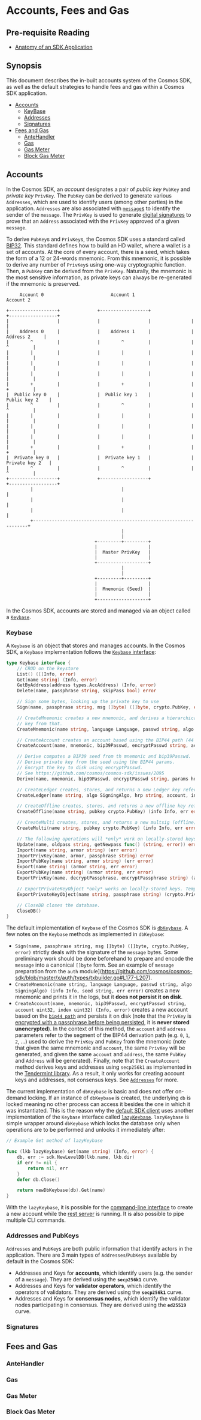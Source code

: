 # Accounts, Fees and Gas

## Pre-requisite Reading

- [Anatomy of an SDK Application](./app-anatomy.md)

## Synopsis

This document describes the in-built accounts system of the Cosmos SDK, as well as the default strategies to handle fees and gas within a Cosmos SDK application.

- [Accounts](#accounts)
    + [KeyBase](#keybase)
    + [Addresses](#addresses)
    + [Signatures](#signatures)
- [Fees and Gas](#fees-and-gas)
    + [AnteHandler](#antehandler)
    + [Gas](#gas)
    + [Gas Meter](#gas-meter)
    + [Block Gas Meter](#block-gas-meter)

## Accounts

In the Cosmos SDK, an *account* designates a pair of *public key* `PubKey` and *private key* `PrivKey`. The `PubKey` can be derived to generate various `Addresses`, which are used to identify users (among other parties) in the application. `Addresses` are also associated with [`message`s](../building-modules/messages-and-queries.md#messages) to identify the sender of the `message`. The `PrivKey` is used to generate [digital signatures](#signatures) to prove that an `Address` associated with the `PrivKey` approved of a given `message`. 

To derive `PubKey`s and `PrivKey`s, the Cosmos SDK uses a standard called [BIP32](https://github.com/bitcoin/bips/blob/master/bip-0032.mediawiki). This standard defines how to build an HD wallet, where a wallet is a set of accounts. At the core of every account, there is a seed, which takes the form of a 12 or 24-words mnemonic. From this mnemonic, it is possible to derive any number of `PrivKey`s using one-way cryptographic function. Then, a `PubKey` can be derived from the `PrivKey`. Naturally, the mnemonic is the most sensitive information, as private keys can always be re-generated if the mnemonic is preserved. 

```
     Account 0                         Account 1                         Account 2

+------------------+              +------------------+               +------------------+
|                  |              |                  |               |                  |
|    Address 0     |              |    Address 1     |               |    Address 2     |
|        ^         |              |        ^         |               |        ^         |
|        |         |              |        |         |               |        |         |
|        |         |              |        |         |               |        |         |
|        |         |              |        |         |               |        |         |
|        +         |              |        +         |               |        +         |
|  Public key 0    |              |  Public key 1    |               |  Public key 2    |
|        ^         |              |        ^         |               |        ^         |
|        |         |              |        |         |               |        |         |
|        |         |              |        |         |               |        |         |
|        |         |              |        |         |               |        |         |
|        +         |              |        +         |               |        +         |
|  Private key 0   |              |  Private key 1   |               |  Private key 2   |
|        ^         |              |        ^         |               |        ^         |
+------------------+              +------------------+               +------------------+
         |                                 |                                  |
         |                                 |                                  |
         |                                 |                                  |
         +--------------------------------------------------------------------+
                                           |
                                           |
                                 +---------+---------+
                                 |                   |
                                 |  Master PrivKey   |
                                 |                   |
                                 +-------------------+
                                           |
                                           |
                                 +---------+---------+
                                 |                   |
                                 |  Mnemonic (Seed)  |
                                 |                   |
                                 +-------------------+
```

In the Cosmos SDK, accounts are stored and managed via an object called a [`Keybase`](#keybase).

### Keybase

A `Keybase` is an object that stores and manages accounts. In the Cosmos SDK, a `Keybase` implementation follows the [`Keybase` interface](https://github.com/cosmos/cosmos-sdk/blob/master/crypto/keys/types.go#L14-L60):

```go
type Keybase interface {
	// CRUD on the keystore
	List() ([]Info, error)
	Get(name string) (Info, error)
	GetByAddress(address types.AccAddress) (Info, error)
	Delete(name, passphrase string, skipPass bool) error

	// Sign some bytes, looking up the private key to use
	Sign(name, passphrase string, msg []byte) ([]byte, crypto.PubKey, error)

	// CreateMnemonic creates a new mnemonic, and derives a hierarchical deterministic
	// key from that.
	CreateMnemonic(name string, language Language, passwd string, algo SigningAlgo) (info Info, seed string, err error)

	// CreateAccount creates an account based using the BIP44 path (44'/118'/{account}'/0/{index}
	CreateAccount(name, mnemonic, bip39Passwd, encryptPasswd string, account uint32, index uint32) (Info, error)

	// Derive computes a BIP39 seed from th mnemonic and bip39Passwd.
	// Derive private key from the seed using the BIP44 params.
	// Encrypt the key to disk using encryptPasswd.
	// See https://github.com/cosmos/cosmos-sdk/issues/2095
	Derive(name, mnemonic, bip39Passwd, encryptPasswd string, params hd.BIP44Params) (Info, error)

	// CreateLedger creates, stores, and returns a new Ledger key reference
	CreateLedger(name string, algo SigningAlgo, hrp string, account, index uint32) (info Info, err error)

	// CreateOffline creates, stores, and returns a new offline key reference
	CreateOffline(name string, pubkey crypto.PubKey) (info Info, err error)

	// CreateMulti creates, stores, and returns a new multsig (offline) key reference
	CreateMulti(name string, pubkey crypto.PubKey) (info Info, err error)

	// The following operations will *only* work on locally-stored keys
	Update(name, oldpass string, getNewpass func() (string, error)) error
	Import(name string, armor string) (err error)
	ImportPrivKey(name, armor, passphrase string) error
	ImportPubKey(name string, armor string) (err error)
	Export(name string) (armor string, err error)
	ExportPubKey(name string) (armor string, err error)
	ExportPrivKey(name, decryptPassphrase, encryptPassphrase string) (armor string, err error)

	// ExportPrivateKeyObject *only* works on locally-stored keys. Temporary method until we redo the exporting API
	ExportPrivateKeyObject(name string, passphrase string) (crypto.PrivKey, error)

	// CloseDB closes the database.
	CloseDB()
}
```

The default implementation of `Keybase` of the Cosmos SDK is [`dbKeybase`](https://github.com/cosmos/cosmos-sdk/blob/master/crypto/keys/keybase.go). A few notes on the `Keybase` methods as implemented in `dbKeybase`:

- `Sign(name, passphrase string, msg []byte) ([]byte, crypto.PubKey, error)` strictly deals with the signature of the `message` bytes. Some preliminary work should be done beforehand to prepare and encode the `message`  into a canonical `[]byte` form. See an example of `message` preparation from the `auth` module](https://github.com/cosmos/cosmos-sdk/blob/master/x/auth/types/txbuilder.go#L177-L207).
- `CreateMnemonic(name string, language Language, passwd string, algo SigningAlgo) (info Info, seed string, err error)` creates a new mnemonic and prints it in the logs, but it **does not persist it on disk**. 
- `CreateAccount(name, mnemonic, bip39Passwd, encryptPasswd string, account uint32, index uint32) (Info, error)` creates a new account based on the [`bip44 path`](https://github.com/bitcoin/bips/blob/master/bip-0044.mediawiki) and persists it on disk (note that the `PrivKey` is [encrypted with a passphrase before being persisted](https://github.com/cosmos/cosmos-sdk/blob/master/crypto/keys/mintkey/mintkey.go), it is **never stored unencrypted**). In the context of this method, the `account` and `address` parameters refer to the segment of the BIP44 derivation path (e.g. `0`, `1`, `2`, ...) used to derive the `PrivKey` and `PubKey` from the mnemonic (note that given the same mnemonic and `account`, the same `PrivKey` will be generated, and given the same `account` and `address`, the same `PubKey` and `Address` will be generated). Finally, note that the `CreateAccount` method derives keys and addresses using `secp256k1` as implemented in the [Tendermint library](https://github.com/tendermint/tendermint/blob/master/crypto/secp256k1). As a result, it only works for creating account keys and addresses, not consensus keys. See [`Addresses`](#addresses) for more.

The current implementation of `dbKeybase` is basic and does not offer on-demand locking. If an instance of `dbKeybase` is created, the underlying `db` is locked meaning no other process can access it besides the one in which it was instantiated. This is the reason why the [default SDK client](https://github.com/cosmos/cosmos-sdk/tree/master/client/keys) uses another implementation of the `Keybase` interface called [`lazyKeybase`](https://github.com/cosmos/cosmos-sdk/blob/master/crypto/keys/lazy_keybase.go). `lazyKeybase` is simple wrapper around `dbKeybase` which locks the database only when operations are to be performed and unlocks it immediately after:

```go
// Example Get method of lazyKeybase

func (lkb lazyKeybase) Get(name string) (Info, error) {
	db, err := sdk.NewLevelDB(lkb.name, lkb.dir)
	if err != nil {
		return nil, err
	}
	defer db.Close()

	return newDbKeybase(db).Get(name)
}
```

With the `lazyKeybase`, it is possible for the [command-line interface](../interfaces/cli.md) to create a new account while the [rest server](../interfaces/rest.md) is running. It is also possible to pipe multiple CLI commands. 

### Addresses and PubKeys

`Addresses` and `PubKey`s are both public information that identify actors in the application. There are 3 main types of `Addresses`/`PubKeys` available by default in the Cosmos SDK:

- Addresses and Keys for **accounts**, which identify users (e.g. the sender of a `message`). They are derived using the **`secp256k1`** curve. 
- Addresses and Keys for **validator operators**, which identify the operators of validators. They are derived using the **`secp256k1`** curve. 
- Addresses and Keys for **consensus nodes**, which identify the validator nodes participating in consensus. They are derived using the **`ed25519`** curve. 

### Signatures

## Fees and Gas

### AnteHandler

### Gas

### Gas Meter

### Block Gas Meter